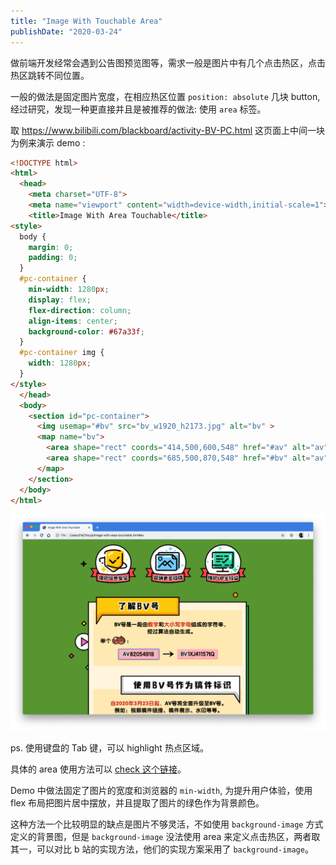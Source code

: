 ```yaml
---
title: "Image With Touchable Area"
publishDate: "2020-03-24"
---
```


做前端开发经常会遇到公告图预览图等，需求一般是图片中有几个点击热区，点击热区跳转不同位置。

一般的做法是固定图片宽度，在相应热区位置 `position: absolute` 几块 button, 经过研究，发现一种更直接并且是被推荐的做法: 使用 `area` 标签。

取 https://www.bilibili.com/blackboard/activity-BV-PC.html 这页面上中间一块为例来演示 demo :

```html
<!DOCTYPE html>
<html>
  <head>
    <meta charset="UTF-8">
    <meta name="viewport" content="width=device-width,initial-scale=1">
    <title>Image With Area Touchable</title>
<style>
  body {
    margin: 0;
    padding: 0;
  }
  #pc-container {
    min-width: 1280px;
    display: flex;
    flex-direction: column;
    align-items: center;
    background-color: #67a33f;
  }
  #pc-container img {
    width: 1280px;
  }
</style>
  </head>
  <body>
    <section id="pc-container">
      <img usemap="#bv" src="bv_w1920_h2173.jpg" alt="bv" >
      <map name="bv">
        <area shape="rect" coords="414,500,600,548" href="#av" alt="av">
        <area shape="rect" coords="685,500,870,548" href="#bv" alt="av">
      </map>
    </section>
  </body>
</html>
```

![preview](preview.png)

ps. 使用键盘的 Tab 键，可以 highlight 热点区域。

具体的 area 使用方法可以 [check 这个链接](https://developer.mozilla.org/en-US/docs/Web/HTML/Element/area)。

Demo 中做法固定了图片的宽度和浏览器的 `min-width`, 为提升用户体验，使用 flex 布局把图片居中摆放，并且提取了图片的绿色作为背景颜色。


这种方法一个比较明显的缺点是图片不够灵活，不如使用 `background-image` 方式定义的背景图，但是 `background-image` 没法使用 area 来定义点击热区，两者取其一，可以对比 b 站的实现方法，他们的实现方案采用了 `background-image`。


